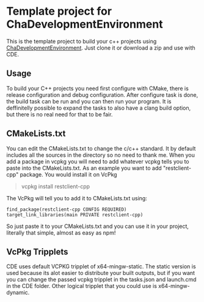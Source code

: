 # Template project for ChaDevelopmentEnvironment
This is the template project to build your c++ projects using [ChaDevelopmentEnvironment](https://github.com/raynoxu1337/ChaDE). Just clone it or download a zip and use with CDE. 

## Usage
To build your C++ projects you need first configure with CMake, there is release configuration and debug configuration. After configure task is done, the build task can be run and you can then run your program. It is deffinitelly possible to expand the tasks to also have a clang build option, but there is no real need for that to be fair.

## CMakeLists.txt
You can edit the CMakeLists.txt to change the c/c++ standard. It by default includes all the sources in the directory so no need to thank me. When you add a package in vcpkg you will need to add whatever vcpkg tells you to paste into the CMakeLists.txt.
As an example you want to add "restclient-cpp" package. You would install it on VcPkg
> vcpkg install restclient-cpp

The VcPkg will tell you to add it to CMakeLists.txt using:
```
find_package(restclient-cpp CONFIG REQUIRED)
target_link_libraries(main PRIVATE restclient-cpp)
```

So just paste it to your CMakeLists.txt and you can use it in your project, literally that simple, almost as easy as npm!

## VcPkg Tripplets
CDE uses default VCPKG tripplet of x64-mingw-static. The static version is used because its alot easier to distribute your built outputs, but if you want you can change the passed vcpkg tripplet in the tasks.json and launch.cmd in the CDE folder. Other logical tripplet that you could use is x64-mingw-dynamic.